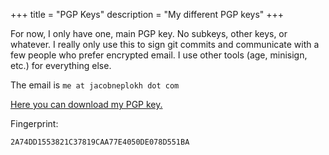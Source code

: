 +++
title = "PGP Keys"
description = "My different PGP keys"
+++

For now, I only have one, main PGP key. No subkeys, other keys, or whatever. I really only use this to sign git commits and communicate with a few people who prefer encrypted email. I use other tools (age, minisign, etc.) for everything else.

The email is `me at jacobneplokh dot com`

[Here you can download my PGP key.](/Jacob%20Neplokh%20(78D551BA)%20–%20Public.asc)

Fingerprint:

`2A74DD1553821C37819CAA77E4050DE078D551BA`
